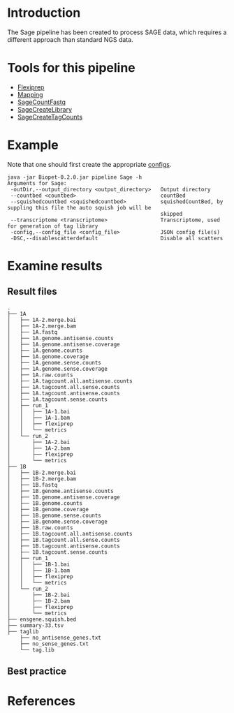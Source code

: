 # Introduction
The Sage pipeline has been created to process SAGE data, which requires a different approach than standard NGS data.


# Tools for this pipeline

* [Flexiprep](flexiprep.md)
* [Mapping](mapping.md)
* [SageCountFastq](sagetools.md)
* [SageCreateLibrary](sagetools.md)
* [SageCreateTagCounts](sagetools.md)


# Example
Note that one should first create the appropriate [configs](../config.md).
~~~
java -jar Biopet-0.2.0.jar pipeline Sage -h
Arguments for Sage:
 -outDir,--output_directory <output_directory>   Output directory
 --countbed <countbed>                           countBed
 --squishedcountbed <squishedcountbed>           squishedCountBed, by suppling this file the auto squish job will be 
                                                 skipped
 --transcriptome <transcriptome>                 Transcriptome, used for generation of tag library
 -config,--config_file <config_file>             JSON config file(s)
 -DSC,--disablescatterdefault                    Disable all scatters
~~~


# Examine results

## Result files
~~~
.
├── 1A
│   ├── 1A-2.merge.bai
│   ├── 1A-2.merge.bam
│   ├── 1A.fastq
│   ├── 1A.genome.antisense.counts
│   ├── 1A.genome.antisense.coverage
│   ├── 1A.genome.counts
│   ├── 1A.genome.coverage
│   ├── 1A.genome.sense.counts
│   ├── 1A.genome.sense.coverage
│   ├── 1A.raw.counts
│   ├── 1A.tagcount.all.antisense.counts
│   ├── 1A.tagcount.all.sense.counts
│   ├── 1A.tagcount.antisense.counts
│   ├── 1A.tagcount.sense.counts
│   ├── run_1
│   │   ├── 1A-1.bai
│   │   ├── 1A-1.bam
│   │   ├── flexiprep
│   │   └── metrics
│   └── run_2
│       ├── 1A-2.bai
│       ├── 1A-2.bam
│       ├── flexiprep
│       └── metrics
├── 1B
│   ├── 1B-2.merge.bai
│   ├── 1B-2.merge.bam
│   ├── 1B.fastq
│   ├── 1B.genome.antisense.counts
│   ├── 1B.genome.antisense.coverage
│   ├── 1B.genome.counts
│   ├── 1B.genome.coverage
│   ├── 1B.genome.sense.counts
│   ├── 1B.genome.sense.coverage
│   ├── 1B.raw.counts
│   ├── 1B.tagcount.all.antisense.counts
│   ├── 1B.tagcount.all.sense.counts
│   ├── 1B.tagcount.antisense.counts
│   ├── 1B.tagcount.sense.counts
│   ├── run_1
│   │   ├── 1B-1.bai
│   │   ├── 1B-1.bam
│   │   ├── flexiprep
│   │   └── metrics
│   └── run_2
│       ├── 1B-2.bai
│       ├── 1B-2.bam
│       ├── flexiprep
│       └── metrics
├── ensgene.squish.bed
├── summary-33.tsv
├── taglib
    ├── no_antisense_genes.txt
    ├── no_sense_genes.txt
    └── tag.lib
~~~



## Best practice

# References
